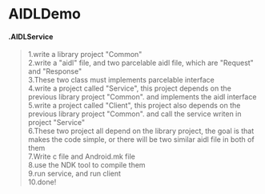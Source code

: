 AIDLDemo
========
#### .AIDLService
> 1.write a library project "Common" <br>
> 2.write a "aidl" file, and two parcelable aidl file, which are "Request" and "Response" <br>
> 3.These two class must implements parcelable interface <br>
> 4.write a project called "Service", this project depends on the previous library project "Common". and implements the aidl interface <br>
> 5.write a project called "Client", this project also depends on the previous library project "Common". and call the service writen in project "Service" <br>
> 6.These two project all depend on the library project, the goal is that makes the code simple, or there will be two similar aidl file in both of them <br>
> 7.Write c file and Android.mk file <br>
> 8.use the NDK tool to compile them <br>
> 9.run service, and run client <br>
> 10.done! <br>
